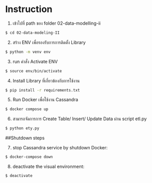 # Instruction

1. เข้าไปที่ path ของ folder 02-data-modelling-ii
```sh
$ cd 02-data-modeling-II
```

2. สร้าง ENV เพื่อรองรับการการติดตั้ง Library 
```sh
$ python -m venv env 
```

3. run คำสั่ง Activate ENV
```sh
$ source env/bin/activate
```

4. Install Library ที่เกี่ยวข้องกับการใช้งาน
```sh
$ pip install -r requirements.txt
```

5. Run Docker เพื่อใช้งาน Cassandra
```sh
$ docker compose up
```

6. สามารถจัดการการ Create Table/ Insert/ Update Data ผ่าน script etl.py  
```sh
$ python ety.py
```


##Shutdown steps

7. stop Cassandra service by shutdown Docker:
```sh
$ docker-compose down
```

8. deactivate the visual environment:
```sh
$ deactivate
```